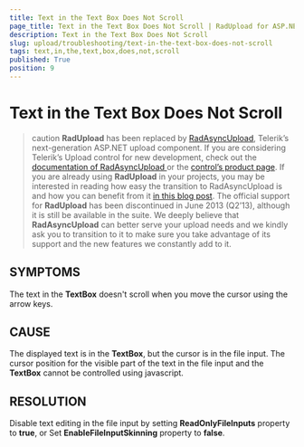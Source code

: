 ```yaml
---
title: Text in the Text Box Does Not Scroll
page_title: Text in the Text Box Does Not Scroll | RadUpload for ASP.NET AJAX Documentation
description: Text in the Text Box Does Not Scroll
slug: upload/troubleshooting/text-in-the-text-box-does-not-scroll
tags: text,in,the,text,box,does,not,scroll
published: True
position: 9
---
```


# Text in the Text Box Does Not Scroll



>caution  **RadUpload** has been replaced by [RadAsyncUpload](https://demos.telerik.com/aspnet-ajax/asyncupload/examples/overview/defaultcs.aspx), Telerik’s next-generation ASP.NET upload component. If you are considering Telerik’s Upload control for new development, check out the [documentation of RadAsyncUpload ](https://www.telerik.com/help/aspnet-ajax/asyncupload-overview.html) or the [control’s product page](https://www.telerik.com/products/aspnet-ajax/asyncupload.aspx). If you are already using **RadUpload** in your projects, you may be interested in reading how easy the transition to RadAsyncUpload is and how you can benefit from it [in this blog post](https://blogs.telerik.com/blogs/12-12-05/the-case-of-telerik-s-new-old-asp.net-ajax-upload-control-radasyncupload). The official support for **RadUpload** has been discontinued in June 2013 (Q2’13), although it is still be available in the suite. We deeply believe that **RadAsyncUpload** can better serve your upload needs and we kindly ask you to transition to it to make sure you take advantage of its support and the new features we constantly add to it.
>


## SYMPTOMS

The text in the **TextBox** doesn't scroll when you move the cursor using the arrow keys.

## CAUSE

The displayed text is in the **TextBox**, but the cursor is in the file input. The cursor position for the visible part of the text in the file input and the **TextBox** cannot be controlled using javascript.

## RESOLUTION

Disable text editing in the file input by setting **ReadOnlyFileInputs** property to **true**, or Set **EnableFileInputSkinning** property to **false**.
